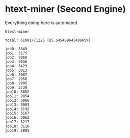 # htext-miner (Second Engine)

Everything doing here is automated.

```
htext-miner

total: 61001/71225 (85.64548964548965%)

job0: 3349
job1: 3175
job2: 2868
job3: 3036
job4: 3429
job5: 3013
job6: 3007
job7: 2956
job8: 2995
job9: 2739
job10: 3052
job11: 2854
job12: 3066
job13: 3003
job14: 3192
job15: 3167
job16: 2962
job17: 3217
job18: 3116
job19: 2805
```
